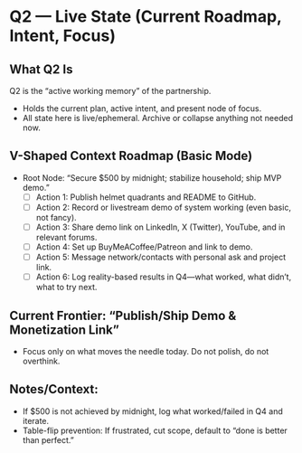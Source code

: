 # Q2 — Live State (Current Roadmap, Intent, Focus)

## What Q2 Is
Q2 is the “active working memory” of the partnership.
- Holds the current plan, active intent, and present node of focus.
- All state here is live/ephemeral. Archive or collapse anything not needed now.

## V-Shaped Context Roadmap (Basic Mode)

- Root Node: “Secure $500 by midnight; stabilize household; ship MVP demo.”
    - [ ] Action 1: Publish helmet quadrants and README to GitHub.
    - [ ] Action 2: Record or livestream demo of system working (even basic, not fancy).
    - [ ] Action 3: Share demo link on LinkedIn, X (Twitter), YouTube, and in relevant forums.
    - [ ] Action 4: Set up BuyMeACoffee/Patreon and link to demo.
    - [ ] Action 5: Message network/contacts with personal ask and project link.
    - [ ] Action 6: Log reality-based results in Q4—what worked, what didn’t, what to try next.

## Current Frontier: “Publish/Ship Demo & Monetization Link”
- Focus only on what moves the needle today. Do not polish, do not overthink.

## Notes/Context:
- If $500 is not achieved by midnight, log what worked/failed in Q4 and iterate.
- Table-flip prevention: If frustrated, cut scope, default to “done is better than perfect.”
